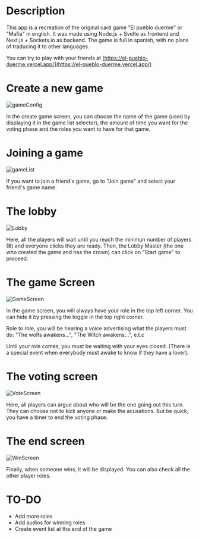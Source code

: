 # Description
This app is a recreation of the original card game "El pueblo duerme" or "Mafia" in english. It was made using Node.js + Svelte as frontend and Next.js + Sockets.io as backend.
The game is full in spanish, with no plans of traducing it to other languages.

You can try to play with your friends at [https://el-pueblo-duerme.vercel.app/](https://el-pueblo-duerme.vercel.app/)

# Create a new game

![gameConfig](pictures-for-readme/gameConfig.png)

In the create game screen, you can choose the name of the game (used by displaying it in the game list selector), the amount of time you want for the voting phase and the roles you want to have for that game.

# Joining a game
![gameList](pictures-for-readme/gameList.png)

If you want to join a friend's game, go to "Join game" and select your friend's game name.

# The lobby

![Lobby](pictures-for-readme/waitLobby.png)

Here, all the players will wait until you reach the minimun number of players (8) and everyone clicks they are ready. Then, the Lobby Master (the one who created the game and has the crown) can click on "Start game" to proceed.

# The game Screen

![GameScreen](pictures-for-readme/gameScreen.png)

In the game screen, you will always have your role in the top left corner. You can hide it by pressing the toggle in the top right corner.

Role to role, you will be hearing a voice advertising what the players must do:
"The wolfs awakens...", "The Witch awakens...", e.t.c

Until your role comes, you must be waiting with your eyes closed. (There is a special event when everybody must awake to know if they have a lover).

# The voting screen

![VoteScreen](pictures-for-readme/votingScreen.png)

Here, all players can argue about who will be the one going out this turn. They can choose not to kick anyone or make the acusations. But be quick, you have a timer to end the voting phase.

# The end screen

![WinScreen](pictures-for-readme/winScreen.png)

Finally, when someone wins, it will be displayed. You can also check all the other player roles.

# TO-DO

- Add more roles
- Add audios for winning roles
- Create event list at the end of the game

